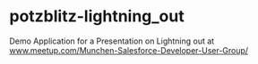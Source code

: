 # potzblitz-lightning_out
Demo Application for a Presentation on Lightning out at www.meetup.com/Munchen-Salesforce-Developer-User-Group/
